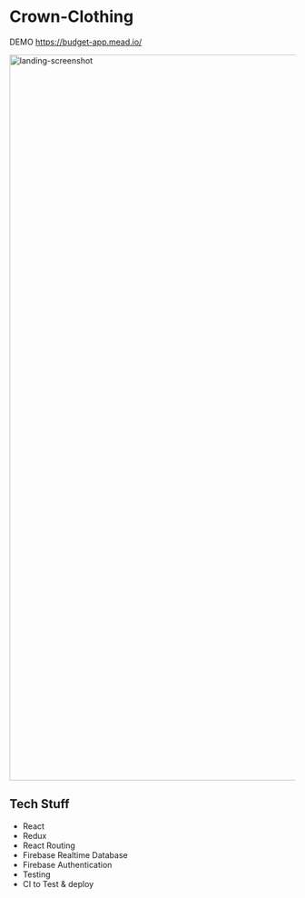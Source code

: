 # Crown-Clothing

DEMO 
https://budget-app.mead.io/
 
<img width="1279" alt="landing-screenshot" src="https://user-images.githubusercontent.com/59174894/71781083-ec257b00-2fca-11ea-9be4-83b1ab275655.png">

## Tech Stuff

* React
* Redux
* React Routing
* Firebase Realtime Database
* Firebase Authentication
* Testing
* CI to Test & deploy
